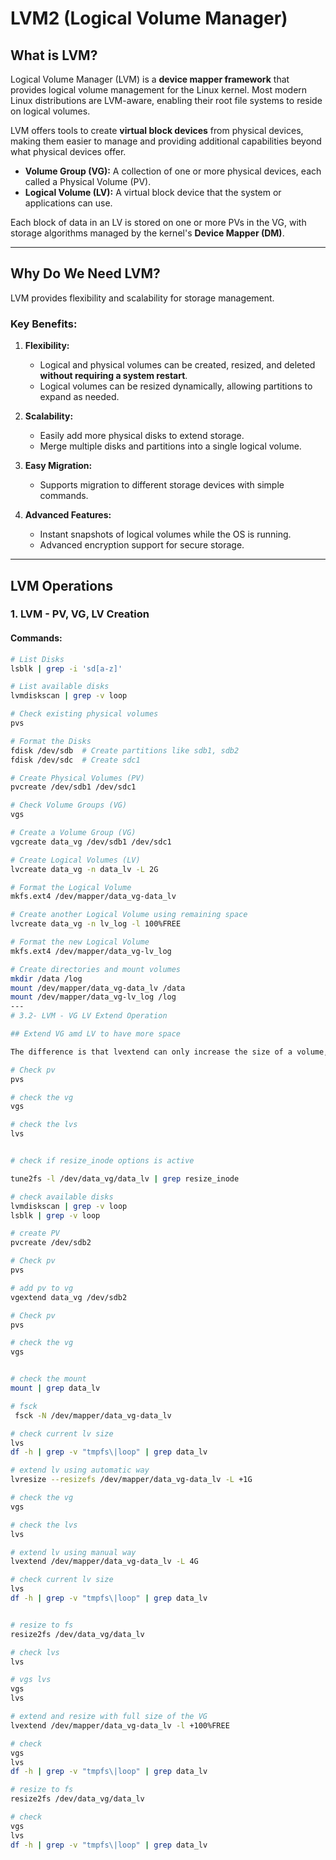 # LVM2 (Logical Volume Manager)

## What is LVM?

Logical Volume Manager (LVM) is a **device mapper framework** that provides logical volume management for the Linux kernel. Most modern Linux distributions are LVM-aware, enabling their root file systems to reside on logical volumes.  

LVM offers tools to create **virtual block devices** from physical devices, making them easier to manage and providing additional capabilities beyond what physical devices offer.  

- **Volume Group (VG):** A collection of one or more physical devices, each called a Physical Volume (PV).  
- **Logical Volume (LV):** A virtual block device that the system or applications can use.  

Each block of data in an LV is stored on one or more PVs in the VG, with storage algorithms managed by the kernel's **Device Mapper (DM)**.

---

## Why Do We Need LVM?

LVM provides flexibility and scalability for storage management.  

### Key Benefits:
1. **Flexibility:**  
   - Logical and physical volumes can be created, resized, and deleted **without requiring a system restart**.  
   - Logical volumes can be resized dynamically, allowing partitions to expand as needed.  

2. **Scalability:**  
   - Easily add more physical disks to extend storage.  
   - Merge multiple disks and partitions into a single logical volume.  

3. **Easy Migration:**  
   - Supports migration to different storage devices with simple commands.  

4. **Advanced Features:**  
   - Instant snapshots of logical volumes while the OS is running.  
   - Advanced encryption support for secure storage.

---

## LVM Operations

### 1. LVM - PV, VG, LV Creation

#### Commands:
```bash
# List Disks
lsblk | grep -i 'sd[a-z]'

# List available disks
lvmdiskscan | grep -v loop

# Check existing physical volumes
pvs

# Format the Disks
fdisk /dev/sdb  # Create partitions like sdb1, sdb2
fdisk /dev/sdc  # Create sdc1

# Create Physical Volumes (PV)
pvcreate /dev/sdb1 /dev/sdc1

# Check Volume Groups (VG)
vgs

# Create a Volume Group (VG)
vgcreate data_vg /dev/sdb1 /dev/sdc1

# Create Logical Volumes (LV)
lvcreate data_vg -n data_lv -L 2G

# Format the Logical Volume
mkfs.ext4 /dev/mapper/data_vg-data_lv

# Create another Logical Volume using remaining space
lvcreate data_vg -n lv_log -l 100%FREE

# Format the new Logical Volume
mkfs.ext4 /dev/mapper/data_vg-lv_log

# Create directories and mount volumes
mkdir /data /log
mount /dev/mapper/data_vg-data_lv /data
mount /dev/mapper/data_vg-lv_log /log
---
# 3.2- LVM - VG LV Extend Operation

## Extend VG amd LV to have more space

The difference is that lvextend can only increase the size of a volume, whereas lvresize can increase or reduce it. This makes lvresize more powerful but more dangerous.

# Check pv
pvs

# check the vg
vgs 

# check the lvs
lvs 


# check if resize_inode options is active 

tune2fs -l /dev/data_vg/data_lv | grep resize_inode

# check available disks 
lvmdiskscan | grep -v loop
lsblk | grep -v loop

# create PV 
pvcreate /dev/sdb2

# Check pv
pvs

# add pv to vg
vgextend data_vg /dev/sdb2

# Check pv
pvs

# check the vg
vgs 


# check the mount
mount | grep data_lv

# fsck
 fsck -N /dev/mapper/data_vg-data_lv

# check current lv size 
lvs 
df -h | grep -v "tmpfs\|loop" | grep data_lv

# extend lv using automatic way 
lvresize --resizefs /dev/mapper/data_vg-data_lv -L +1G

# check the vg
vgs 

# check the lvs
lvs 

# extend lv using manual way 
lvextend /dev/mapper/data_vg-data_lv -L 4G

# check current lv size 
lvs 
df -h | grep -v "tmpfs\|loop" | grep data_lv


# resize to fs
resize2fs /dev/data_vg/data_lv

# check lvs 
lvs 

# vgs lvs 
vgs 
lvs 

# extend and resize with full size of the VG 
lvextend /dev/mapper/data_vg-data_lv -l +100%FREE

# check 
vgs 
lvs 
df -h | grep -v "tmpfs\|loop" | grep data_lv

# resize to fs
resize2fs /dev/data_vg/data_lv

# check 
vgs 
lvs 
df -h | grep -v "tmpfs\|loop" | grep data_lv

